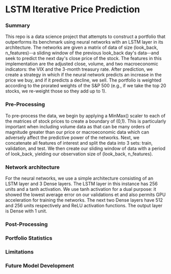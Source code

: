 # LSTM Iterative Price Prediction

### Summary
This repo is a data science project that attempts to construct a portfolio that outperforms its benchmark using neural networks with an LSTM layer in its architecture. The networks are given a matrix of data of size (look_back, n_features)--a sliding window of the previous look_back day's data--and seek to predict the next day's close price of the stock. The features in this implementation are the adjusted close, volume, and two macroeconomic indicators: the VIX and the 3-month treasury rate. After prediction, we create a strategy in which if the neural network predicts an increase in the price we buy, and if it predicts a decline, we sell. The portfolio is weighted according to the prorated weights of the S&P 500 (e.g., if we take the top 20 stocks, we re-weight those so they add up to 1).

### Pre-Processing
To pre-process the data, we begin by applying a MinMax() scaler to each of the matrices of stock prices to create a boundary of (0,1). This is particularly important when including volume data as that can be many orders of magnitude greater than our price or macroeconomic data which can adversely affect the predictive power of the networks. Next, we concatenate all features of interest and split the data into 3 sets: train, validation, and test. We then create our sliding window of data with a period of look_back, yielding our observation size of (look_back, n_features).

### Network architecture
For the neural networks, we use a simple architecture consisting of an LSTM layer and 3 Dense layers. The LSTM layer in this instance has 256 units and a tanh activation. We use tanh activation for a dual purpose: it showed the lowest average error on our validations et and also permits GPU acceleration for training the networks. The next two Dense layers have 512 and 256 units respectively and ReLU activation functions. The output layer is Dense with 1 unit.

### Post-Processing


### Portfolio Statistics


### Limitations


### Future Model Development
